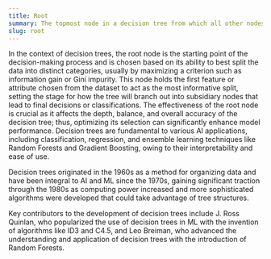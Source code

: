 ```yaml
---
title: Root
summary: The topmost node in a decision tree from which all other nodes stem, representing the initial point of decision-making in the model.
slug: root
---
```


In the context of decision trees, the root node is the starting point of the decision-making process and is chosen based on its ability to best split the data into distinct categories, usually by maximizing a criterion such as information gain or Gini impurity. This node holds the first feature or attribute chosen from the dataset to act as the most informative split, setting the stage for how the tree will branch out into subsidiary nodes that lead to final decisions or classifications. The effectiveness of the root node is crucial as it affects the depth, balance, and overall accuracy of the decision tree; thus, optimizing its selection can significantly enhance model performance. Decision trees are fundamental to various AI applications, including classification, regression, and ensemble learning techniques like Random Forests and Gradient Boosting, owing to their interpretability and ease of use.

Decision trees originated in the 1960s as a method for organizing data and have been integral to AI and ML since the 1970s, gaining significant traction through the 1980s as computing power increased and more sophisticated algorithms were developed that could take advantage of tree structures.

Key contributors to the development of decision trees include J. Ross Quinlan, who popularized the use of decision trees in ML with the invention of algorithms like ID3 and C4.5, and Leo Breiman, who advanced the understanding and application of decision trees with the introduction of Random Forests.
